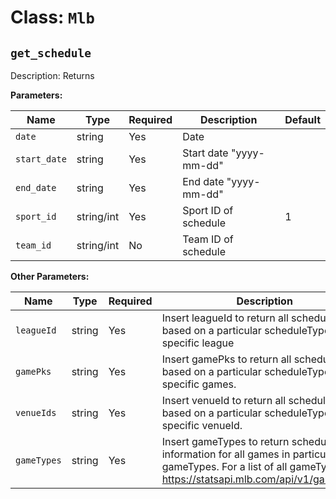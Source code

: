﻿Class: `Mlb`
===================

`get_schedule`
----------

Description: Returns 

**Parameters:**

| Name       | Type      | Required | Description                         | Default
| ---------- | --------- | -------- | ----------------------------------- | -------
| `date` | string | Yes      | Date |
| `start_date` | string | Yes      | Start date "yyyy-mm-dd" |
| `end_date` | string | Yes      | End date "yyyy-mm-dd" |
| `sport_id` | string/int | Yes      | Sport ID of schedule | 1
| `team_id` | string/int | No      | Team ID of schedule |

**Other Parameters:**

| Name       | Type      | Required | Description                         | Default
| ---------- | --------- | -------- | ----------------------------------- | -------
| `leagueId` | string | Yes      | Insert leagueId to return all schedules based on a particular scheduleType for a specific league |
| `gamePks` | string | Yes      | Insert gamePks to return all schedules based on a particular scheduleType for specific games. |
| `venueIds` | string | Yes      | Insert venueId to return all schedules based on a particular scheduleType for a specific venueId. |
| `gameTypes` | string | Yes      | Insert gameTypes to return schedule information for all games in particular gameTypes. For a list of all gameTypes: https://statsapi.mlb.com/api/v1/gameTypes |

